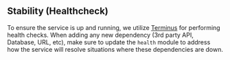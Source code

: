 
## Stability (Healthcheck)

To ensure the service is up and running, we utilize [Terminus](https://docs.nestjs.com/recipes/terminus#setting-up-a-healthcheck) for performing health checks. When adding any new dependency (3rd party API, Database, URL, etc), make sure to update the `health` module to address how the service will resolve situations where these dependencies are down.
